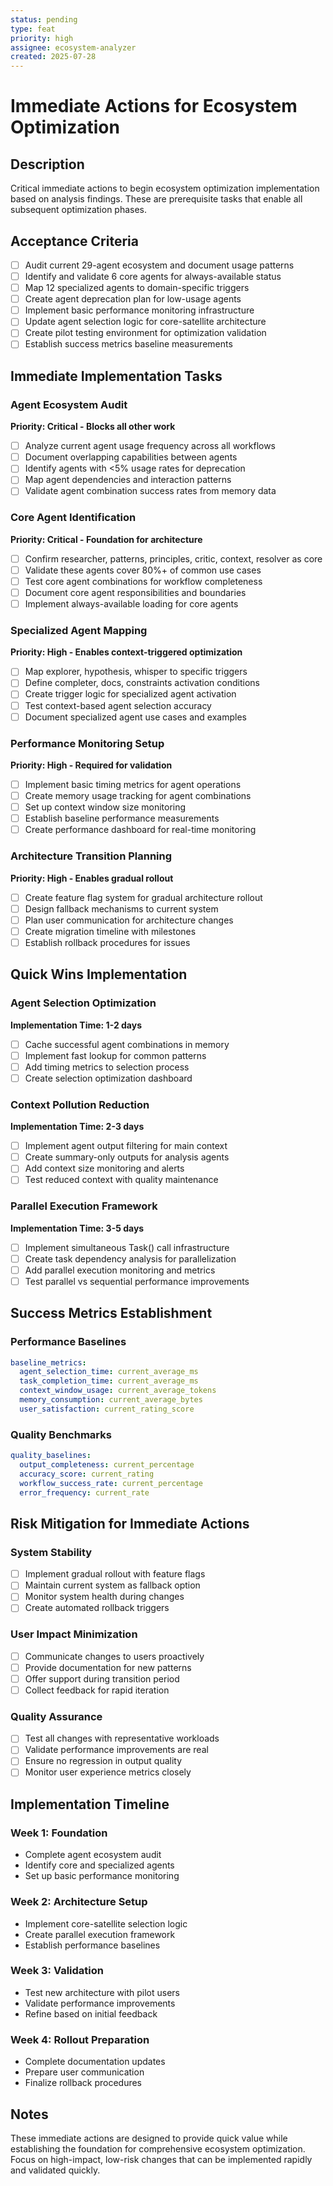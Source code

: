 ```yaml
---
status: pending
type: feat
priority: high
assignee: ecosystem-analyzer
created: 2025-07-28
---
```


# Immediate Actions for Ecosystem Optimization

## Description
Critical immediate actions to begin ecosystem optimization implementation based on analysis findings. These are prerequisite tasks that enable all subsequent optimization phases.

## Acceptance Criteria
- [ ] Audit current 29-agent ecosystem and document usage patterns
- [ ] Identify and validate 6 core agents for always-available status
- [ ] Map 12 specialized agents to domain-specific triggers
- [ ] Create agent deprecation plan for low-usage agents
- [ ] Implement basic performance monitoring infrastructure
- [ ] Update agent selection logic for core-satellite architecture
- [ ] Create pilot testing environment for optimization validation
- [ ] Establish success metrics baseline measurements

## Immediate Implementation Tasks

### Agent Ecosystem Audit
**Priority: Critical - Blocks all other work**
- [ ] Analyze current agent usage frequency across all workflows
- [ ] Document overlapping capabilities between agents
- [ ] Identify agents with <5% usage rates for deprecation
- [ ] Map agent dependencies and interaction patterns
- [ ] Validate agent combination success rates from memory data

### Core Agent Identification
**Priority: Critical - Foundation for architecture**
- [ ] Confirm researcher, patterns, principles, critic, context, resolver as core
- [ ] Validate these agents cover 80%+ of common use cases
- [ ] Test core agent combinations for workflow completeness
- [ ] Document core agent responsibilities and boundaries
- [ ] Implement always-available loading for core agents

### Specialized Agent Mapping
**Priority: High - Enables context-triggered optimization**
- [ ] Map explorer, hypothesis, whisper to specific triggers
- [ ] Define completer, docs, constraints activation conditions
- [ ] Create trigger logic for specialized agent activation
- [ ] Test context-based agent selection accuracy
- [ ] Document specialized agent use cases and examples

### Performance Monitoring Setup
**Priority: High - Required for validation**
- [ ] Implement basic timing metrics for agent operations
- [ ] Create memory usage tracking for agent combinations
- [ ] Set up context window size monitoring
- [ ] Establish baseline performance measurements
- [ ] Create performance dashboard for real-time monitoring

### Architecture Transition Planning
**Priority: High - Enables gradual rollout**
- [ ] Create feature flag system for gradual architecture rollout
- [ ] Design fallback mechanisms to current system
- [ ] Plan user communication for architecture changes
- [ ] Create migration timeline with milestones
- [ ] Establish rollback procedures for issues

## Quick Wins Implementation

### Agent Selection Optimization
**Implementation Time: 1-2 days**
- [ ] Cache successful agent combinations in memory
- [ ] Implement fast lookup for common patterns
- [ ] Add timing metrics to selection process
- [ ] Create selection optimization dashboard

### Context Pollution Reduction
**Implementation Time: 2-3 days**
- [ ] Implement agent output filtering for main context
- [ ] Create summary-only outputs for analysis agents
- [ ] Add context size monitoring and alerts
- [ ] Test reduced context with quality maintenance

### Parallel Execution Framework
**Implementation Time: 3-5 days**
- [ ] Implement simultaneous Task() call infrastructure
- [ ] Create task dependency analysis for parallelization
- [ ] Add parallel execution monitoring and metrics
- [ ] Test parallel vs sequential performance improvements

## Success Metrics Establishment

### Performance Baselines
```yaml
baseline_metrics:
  agent_selection_time: current_average_ms
  task_completion_time: current_average_ms
  context_window_usage: current_average_tokens
  memory_consumption: current_average_bytes
  user_satisfaction: current_rating_score
```

### Quality Benchmarks
```yaml
quality_baselines:
  output_completeness: current_percentage
  accuracy_score: current_rating
  workflow_success_rate: current_percentage
  error_frequency: current_rate
```

## Risk Mitigation for Immediate Actions

### System Stability
- [ ] Implement gradual rollout with feature flags
- [ ] Maintain current system as fallback option
- [ ] Monitor system health during changes
- [ ] Create automated rollback triggers

### User Impact Minimization
- [ ] Communicate changes to users proactively
- [ ] Provide documentation for new patterns
- [ ] Offer support during transition period
- [ ] Collect feedback for rapid iteration

### Quality Assurance
- [ ] Test all changes with representative workloads
- [ ] Validate performance improvements are real
- [ ] Ensure no regression in output quality
- [ ] Monitor user experience metrics closely

## Implementation Timeline

### Week 1: Foundation
- Complete agent ecosystem audit
- Identify core and specialized agents
- Set up basic performance monitoring

### Week 2: Architecture Setup
- Implement core-satellite selection logic
- Create parallel execution framework
- Establish performance baselines

### Week 3: Validation
- Test new architecture with pilot users
- Validate performance improvements
- Refine based on initial feedback

### Week 4: Rollout Preparation
- Complete documentation updates
- Prepare user communication
- Finalize rollback procedures

## Notes
These immediate actions are designed to provide quick value while establishing the foundation for comprehensive ecosystem optimization. Focus on high-impact, low-risk changes that can be implemented rapidly and validated quickly.